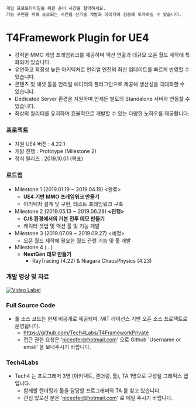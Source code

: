 ``` 
게임 프로토타이핑을 위한 준비 시간을 절약하세요.
기능 구현을 위해 소요되는 시간을 신기술 개발과 아이디어 검증에 투자하실 수 있습니다. 
```

# T4Framework Plugin for UE4

- 강력한 MMO 게임 프레임워크를 제공하며 액션 연출과 대규모 오픈 월드 제작에 특화되어 있습니다.
- 유연하고 확장성 높은 아키텍처로 언리얼 엔진의 최신 업데이트를 빠르게 반영할 수 있습니다.
- 콘텐츠 및 에셋 툴을 언리얼 에디터의 플러그인으로 제공해 생산성을 극대화할 수 있습니다.
- Dedicated Server 환경을 지원하며 언제든 별도의 Standalone 서버와 연동할 수 있습니다.
- 최상의 퀄리티를 유지하며 효율적으로 개발할 수 있는 다양한 노하우를 제공합니다.

### 프로젝트

- 지원 UE4 버전 : 4.22.1
- 개발 진행 : Prototype (Milestone 2)
- 정식 릴리즈 : 2019.10.01 (목표)

### 로드맵

- Milestone 1 (2019.01.19 ~ 2019.04.19) <완료>
  - **UE4 기반 MMO 프레임워크 만들기**
  - 아키텍처 설계 및 구현, 테스트 프레임워크 구축
- Milestone 2 (2019.05.13 ~ 2019.06.28) **<진행>**
  - **C/S 환경에서의 기본 전투 데모 만들기**
  - 캐릭터 셋업 및 액션 툴 및 기능 개발
- Milestone 3 (2019.07.09 ~ 2019.09.27) <예정>
  - 오픈 월드 제작에 필요한 월드 관련 기능 및 툴 개발
- Milestone 4 (...)
  - **NextGen 데모 만들기**
    - RayTracing (4.22) & Niagara ChaosPhysics (4.23)

### 개발 영상 및 자료

[![Video Label](http://img.youtube.com/vi/kq6mi8CEYi0/0.jpg)](https://youtu.be/kq6mi8CEYi0?t=0s)

### Full Source Code

- 풀 소스 코드는 현재 비공개로 제공되며, MIT 라이선스 기반 오픈 소스 프로젝트로 운영됩니다.
  - https://github.com/Tech4Labs/T4FrameworkPrivate
  - 접근 권한 요청은 'niceofer@hotmail.com' 으로 Github 'Username or email' 을 보내주시기 바랍니다.

### Tech4Labs

- Tech4 는 프로그래머 3명 (아키텍트, 렌더링, 툴), TA 1명으로 구성될 그래픽스 랩입니다.
  - 함께할 렌더링과 툴을 담당할 프로그래머와 TA 를 찾고 있습니다.
  - 관심 있으신 분은 'niceofer@hotmail.com' 로 메일 주시기 바랍니다.
